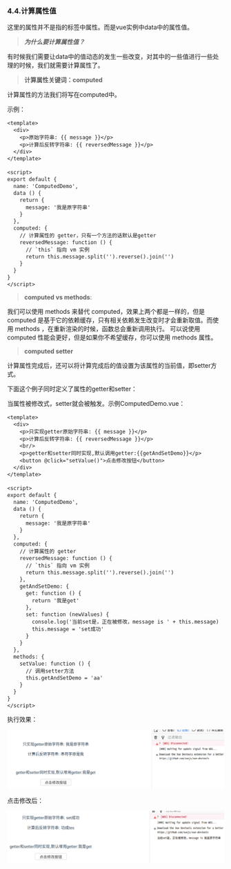 ### 4.4.计算属性值

这里的属性并不是指的标签中属性。而是vue实例中data中的属性值。

> ***为什么要计算属性值？***

有时候我们需要让data中的值动态的发生一些改变，对其中的一些值进行一些处理的时候，我们就需要计算属性了。

> **计算属性关键词：computed**

计算属性的方法我们将写在computed中。

示例：

```vue
<template>
  <div>
    <p>原始字符串: {{ message }}</p>
    <p>计算后反转字符串: {{ reversedMessage }}</p>
  </div>
</template>

<script>
export default {
  name: 'ComputedDemo',
  data () {
    return {
      message: '我是原字符串'
    }
  },
  computed: {
    // 计算属性的 getter，只有一个方法的话默认是getter
    reversedMessage: function () {
      // `this` 指向 vm 实例
      return this.message.split('').reverse().join('')
    }
  }
}
</script>
```

> **computed vs methods**:

我们可以使用 methods 来替代 computed，效果上两个都是一样的，但是 computed 是基于它的依赖缓存，只有相关依赖发生改变时才会重新取值。而使用 methods ，在重新渲染的时候，函数总会重新调用执行。 可以说使用 computed 性能会更好，但是如果你不希望缓存，你可以使用 methods 属性。

> **computed setter**

计算属性完成后，还可以将计算完成后的值设置为该属性的当前值，即setter方式。

下面这个例子同时定义了属性的getter和setter：

当属性被修改式，setter就会被触发。示例ComputedDemo.vue：

```vue
<template>
  <div>
    <p>只实现getter原始字符串: {{ message }}</p>
    <p>计算后反转字符串: {{ reversedMessage }}</p>
    <br/>
    <p>getter和setter同时实现,默认调用getter:{{getAndSetDemo}}</p>
    <button @click="setValue()">点击修改按钮</button>
  </div>
</template>

<script>
export default {
  name: 'ComputedDemo',
  data () {
    return {
      message: '我是原字符串'
    }
  },
  computed: {
    // 计算属性的 getter
    reversedMessage: function () {
      // `this` 指向 vm 实例
      return this.message.split('').reverse().join('')
    },
    getAndSetDemo: {
      get: function () {
        return '我是get'
      },
      set: function (newValues) {
        console.log('当前set是，正在被修改，message is ' + this.message)
        this.message = 'set成功'
      }
    }
  },
  methods: {
    setValue: function () {
      // 调用setter方法
      this.getAndSetDemo = 'aa'
    }
  }
}
</script>
```

执行效果：

![1581496295224](../pics/1581496295224.png)

点击修改后：

![1581496355220](../pics/1581496355220.png)